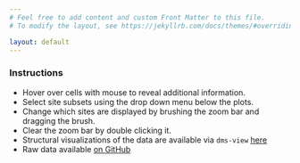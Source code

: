```yaml
---
# Feel free to add content and custom Front Matter to this file.
# To modify the layout, see https://jekyllrb.com/docs/themes/#overriding-theme-defaults

layout: default
---
```


### Instructions
- Hover over cells with mouse to reveal additional information.
- Select site subsets using the drop down menu below the plots.
- Change which sites are displayed by brushing the zoom bar and dragging the brush.
- Clear the zoom bar by double clicking it.
- Structural visualizations of the data are available via `dms-view` [here](https://jbloomlab.github.io/SARS-CoV-2-RBD_DMS/structures) 
- Raw data available [on GitHub](https://github.com/jbloomlab/SARS-CoV-2-RBD_DMS/blob/master/results/single_mut_effects/single_mut_effects.csv)
